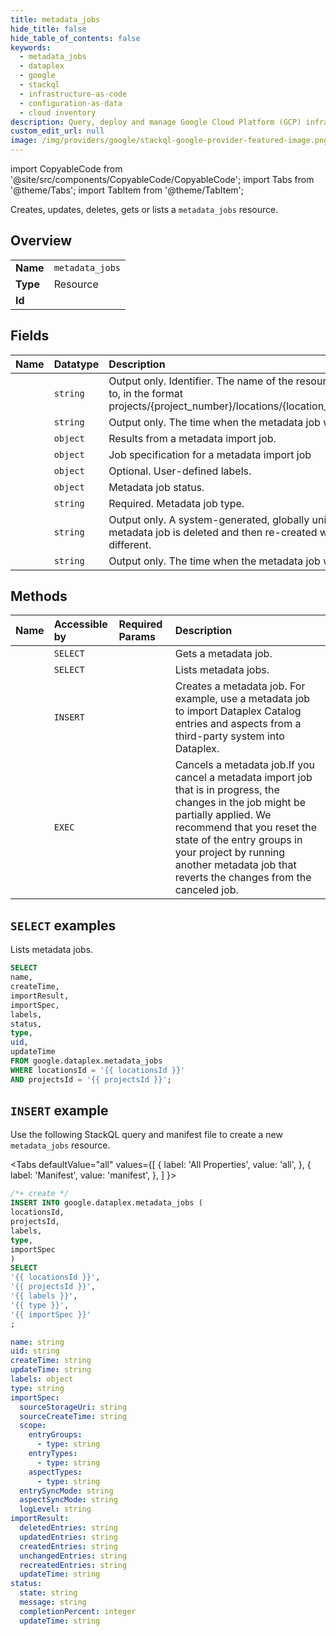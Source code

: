 ```yaml
---
title: metadata_jobs
hide_title: false
hide_table_of_contents: false
keywords:
  - metadata_jobs
  - dataplex
  - google
  - stackql
  - infrastructure-as-code
  - configuration-as-data
  - cloud inventory
description: Query, deploy and manage Google Cloud Platform (GCP) infrastructure and resources using SQL
custom_edit_url: null
image: /img/providers/google/stackql-google-provider-featured-image.png
---
```


import CopyableCode from '@site/src/components/CopyableCode/CopyableCode';
import Tabs from '@theme/Tabs';
import TabItem from '@theme/TabItem';

Creates, updates, deletes, gets or lists a <code>metadata_jobs</code> resource.

## Overview
<table><tbody>
<tr><td><b>Name</b></td><td><code>metadata_jobs</code></td></tr>
<tr><td><b>Type</b></td><td>Resource</td></tr>
<tr><td><b>Id</b></td><td><CopyableCode code="google.dataplex.metadata_jobs" /></td></tr>
</tbody></table>

## Fields
| Name | Datatype | Description |
|:-----|:---------|:------------|
| <CopyableCode code="name" /> | `string` | Output only. Identifier. The name of the resource that the configuration is applied to, in the format projects/{project_number}/locations/{location_id}/metadataJobs/{metadata_job_id}. |
| <CopyableCode code="createTime" /> | `string` | Output only. The time when the metadata job was created. |
| <CopyableCode code="importResult" /> | `object` | Results from a metadata import job. |
| <CopyableCode code="importSpec" /> | `object` | Job specification for a metadata import job |
| <CopyableCode code="labels" /> | `object` | Optional. User-defined labels. |
| <CopyableCode code="status" /> | `object` | Metadata job status. |
| <CopyableCode code="type" /> | `string` | Required. Metadata job type. |
| <CopyableCode code="uid" /> | `string` | Output only. A system-generated, globally unique ID for the metadata job. If the metadata job is deleted and then re-created with the same name, this ID is different. |
| <CopyableCode code="updateTime" /> | `string` | Output only. The time when the metadata job was updated. |

## Methods
| Name | Accessible by | Required Params | Description |
|:-----|:--------------|:----------------|:------------|
| <CopyableCode code="projects_locations_metadata_jobs_get" /> | `SELECT` | <CopyableCode code="locationsId, metadataJobsId, projectsId" /> | Gets a metadata job. |
| <CopyableCode code="projects_locations_metadata_jobs_list" /> | `SELECT` | <CopyableCode code="locationsId, projectsId" /> | Lists metadata jobs. |
| <CopyableCode code="projects_locations_metadata_jobs_create" /> | `INSERT` | <CopyableCode code="locationsId, projectsId" /> | Creates a metadata job. For example, use a metadata job to import Dataplex Catalog entries and aspects from a third-party system into Dataplex. |
| <CopyableCode code="projects_locations_metadata_jobs_cancel" /> | `EXEC` | <CopyableCode code="locationsId, metadataJobsId, projectsId" /> | Cancels a metadata job.If you cancel a metadata import job that is in progress, the changes in the job might be partially applied. We recommend that you reset the state of the entry groups in your project by running another metadata job that reverts the changes from the canceled job. |

## `SELECT` examples

Lists metadata jobs.

```sql
SELECT
name,
createTime,
importResult,
importSpec,
labels,
status,
type,
uid,
updateTime
FROM google.dataplex.metadata_jobs
WHERE locationsId = '{{ locationsId }}'
AND projectsId = '{{ projectsId }}'; 
```

## `INSERT` example

Use the following StackQL query and manifest file to create a new <code>metadata_jobs</code> resource.

<Tabs
    defaultValue="all"
    values={[
        { label: 'All Properties', value: 'all', },
        { label: 'Manifest', value: 'manifest', },
    ]
}>
<TabItem value="all">

```sql
/*+ create */
INSERT INTO google.dataplex.metadata_jobs (
locationsId,
projectsId,
labels,
type,
importSpec
)
SELECT 
'{{ locationsId }}',
'{{ projectsId }}',
'{{ labels }}',
'{{ type }}',
'{{ importSpec }}'
;
```
</TabItem>
<TabItem value="manifest">

```yaml
name: string
uid: string
createTime: string
updateTime: string
labels: object
type: string
importSpec:
  sourceStorageUri: string
  sourceCreateTime: string
  scope:
    entryGroups:
      - type: string
    entryTypes:
      - type: string
    aspectTypes:
      - type: string
  entrySyncMode: string
  aspectSyncMode: string
  logLevel: string
importResult:
  deletedEntries: string
  updatedEntries: string
  createdEntries: string
  unchangedEntries: string
  recreatedEntries: string
  updateTime: string
status:
  state: string
  message: string
  completionPercent: integer
  updateTime: string

```
</TabItem>
</Tabs>
